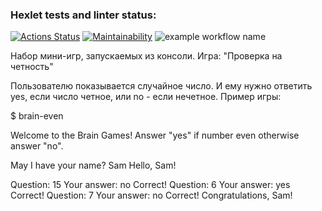 ### Hexlet tests and linter status:
[![Actions Status](https://github.com/AnnaBerk/frontend-project-lvl1/workflows/hexlet-check/badge.svg)](https://github.com/AnnaBerk/frontend-project-lvl1/actions)
[![Maintainability](https://api.codeclimate.com/v1/badges/a99a88d28ad37a79dbf6/maintainability)](https://codeclimate.com/github/codeclimate/codeclimate/maintainability)
![example workflow name](https://github.com/AnnaBerk/frontend-project-lvl1/workflows/Node%20CI/badge.svg)

Набор мини-игр, запускаемых из консоли.
Игра: "Проверка на четность"

Пользователю показывается случайное число. И ему нужно ответить yes, если число четное, или no - если нечетное.
Пример игры:

$ brain-even

Welcome to the Brain Games! Answer "yes" if number even otherwise answer "no".

May I have your name? Sam Hello, Sam!

Question: 15 Your answer: no Correct! Question: 6 Your answer: yes Correct! Question: 7 Your answer: no Correct! Congratulations, Sam!

